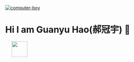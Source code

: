 [![computer-boy](https://cdnb.artstation.com/p/assets/images/images/024/858/699/original/pixel-jeff-divoom.gif?1583771904)](https://pixeljeff1995.artstation.com/)
# Hi I am Guanyu Hao(郝冠宇) 👋

<picture><img src="https://www.adobe.com/content/dam/cc/us/en/creativecloud/design/discover/pixel-art/desktop/pixelart_P4a_438x450.gif" width=50px align="left" style="margin-left: 20px;"></picture>


<!--
**Osbornhao/Osbornhao** is a ✨ _special_ ✨ repository because its `README.md` (this file) appears on your GitHub profile.

Here are some ideas to get you started:

- 🔭 I’m currently working on ...
- 🌱 I’m currently learning ...
- 👯 I’m looking to collaborate on ...
- 🤔 I’m looking for help with ...
- 💬 Ask me about ...
- 📫 How to reach me: ...
- 😄 Pronouns: ...
- ⚡ Fun fact: ...
-->
